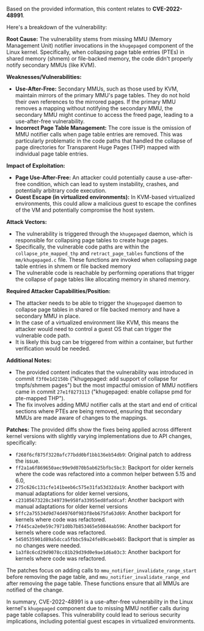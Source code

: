 Based on the provided information, this content relates to **CVE-2022-48991**.

Here's a breakdown of the vulnerability:

**Root Cause:**
The vulnerability stems from missing MMU (Memory Management Unit) notifier invocations in the `khugepaged` component of the Linux kernel. Specifically, when collapsing page table entries (PTEs) in shared memory (shmem) or file-backed memory, the code didn't properly notify secondary MMUs (like KVM).

**Weaknesses/Vulnerabilities:**
- **Use-After-Free:** Secondary MMUs, such as those used by KVM, maintain mirrors of the primary MMU's page tables. They do not hold their own references to the mirrored pages. If the primary MMU removes a mapping without notifying the secondary MMU, the secondary MMU might continue to access the freed page, leading to a use-after-free vulnerability.
- **Incorrect Page Table Management:** The core issue is the omission of MMU notifier calls when page table entries are removed. This was particularly problematic in the code paths that handled the collapse of page directories for Transparent Huge Pages (THP) mapped with individual page table entries.

**Impact of Exploitation:**
- **Page Use-After-Free:** An attacker could potentially cause a use-after-free condition, which can lead to system instability, crashes, and potentially arbitrary code execution.
- **Guest Escape (in virtualized environments):** In KVM-based virtualized environments, this could allow a malicious guest to escape the confines of the VM and potentially compromise the host system.

**Attack Vectors:**
- The vulnerability is triggered through the `khugepaged` daemon, which is responsible for collapsing page tables to create huge pages.
- Specifically, the vulnerable code paths are within the `collapse_pte_mapped_thp` and `retract_page_tables` functions of the `mm/khugepaged.c` file. These functions are invoked when collapsing page table entries in shmem or file backed memory
- The vulnerable code is reachable by performing operations that trigger the collapse of page tables like allocating memory in shared memory.

**Required Attacker Capabilities/Position:**
- The attacker needs to be able to trigger the `khugepaged` daemon to collapse page tables in shared or file backed memory and have a secondary MMU in place.
- In the case of a virtualized environment like KVM, this means the attacker would need to control a guest OS that can trigger the vulnerable code path.
- It is likely this bug can be triggered from within a container, but further verification would be needed.

**Additional Notes:**
- The provided content indicates that the vulnerability was introduced in commit `f3f0e1d2150b` ("khugepaged: add support of collapse for tmpfs/shmem pages") but the most impactful omission of MMU notifiers came in commit `27e1f8273113` ("khugepaged: enable collapse pmd for pte-mapped THP").
- The fix involves adding MMU notifier calls at the start and end of critical sections where PTEs are being removed, ensuring that secondary MMUs are made aware of changes to the mappings.

**Patches:**
The provided diffs show the fixes being applied across different kernel versions with slightly varying implementations due to API changes, specifically:
- `f268f6cf875f3220afc77bdd0bf1bb136eb54db9`: Original patch to address the issue.
- `ff2a1a6f869650aec99e9d070b5ab625bfbc5bc3`: Backport for older kernels where the code was refactored into a common helper between 5.15 and 6.0,
- `275c626c131cfe141beeb6c575e31fa53d32da19`: Another backport with manual adaptations for older kernel versions,
- `c23105673228c349739e958fa33955ed8faddcaf`: Another backport with manual adaptations for older kernel versions
- `5ffc2a75534d9d74d49760f983f8eb675fa63d69`: Another backport for kernels where code was refactored.
- `7f445ca2e0e59c7971d0b7b853465e50844ab596`: Another backport for kernels where code was refactored.
- `5450535901d89a5dcca5fbbc59a24fe89caeb465`: Backport that is simpler as no changes were needed.
- `1a3f8c6cd29d9078cc81b29d39d0e9ae1d6a03c3`: Another backport for kernels where code was refactored.

The patches focus on adding calls to `mmu_notifier_invalidate_range_start` before removing the page table, and `mmu_notifier_invalidate_range_end` after removing the page table. These functions ensure that all MMUs are notified of the change.

In summary, CVE-2022-48991 is a use-after-free vulnerability in the Linux kernel's `khugepaged` component due to missing MMU notifier calls during page table collapses. This vulnerability could lead to serious security implications, including potential guest escapes in virtualized environments.